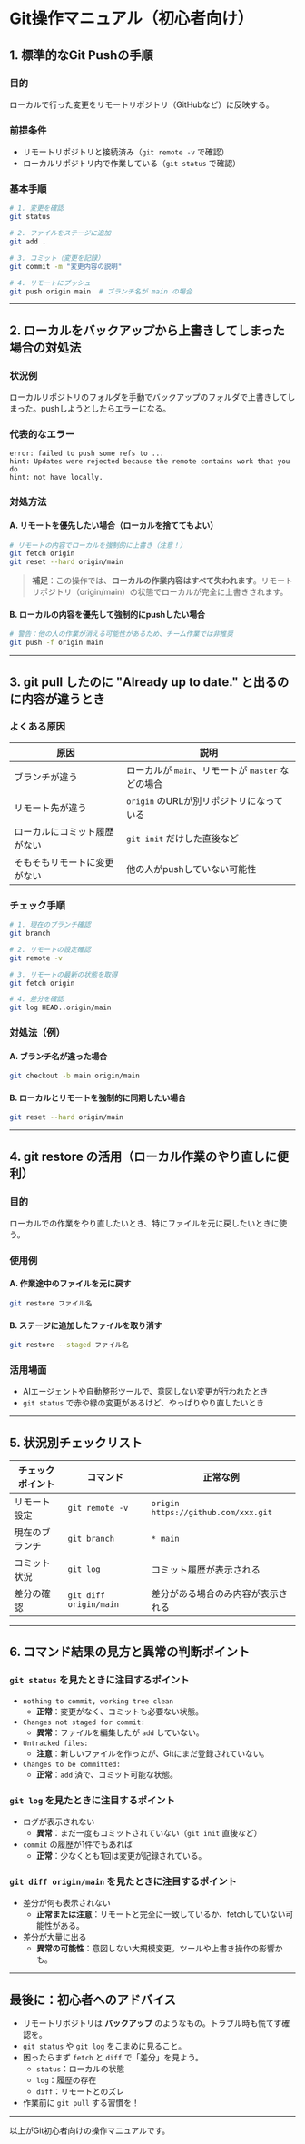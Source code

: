 # Git操作マニュアル（初心者向け）

## 1. 標準的なGit Pushの手順

### 目的

ローカルで行った変更をリモートリポジトリ（GitHubなど）に反映する。

### 前提条件

- リモートリポジトリと接続済み（`git remote -v` で確認）
- ローカルリポジトリ内で作業している（`git status` で確認）

### 基本手順

```bash
# 1. 変更を確認
git status

# 2. ファイルをステージに追加
git add .

# 3. コミット（変更を記録）
git commit -m "変更内容の説明"

# 4. リモートにプッシュ
git push origin main  # ブランチ名が main の場合
```

---

## 2. ローカルをバックアップから上書きしてしまった場合の対処法

### 状況例

ローカルリポジトリのフォルダを手動でバックアップのフォルダで上書きしてしまった。pushしようとしたらエラーになる。

### 代表的なエラー

```
error: failed to push some refs to ...
hint: Updates were rejected because the remote contains work that you do
hint: not have locally.
```

### 対処方法

#### A. リモートを優先したい場合（ローカルを捨ててもよい）

```bash
# リモートの内容でローカルを強制的に上書き（注意！）
git fetch origin
git reset --hard origin/main
```

> **補足**：この操作では、**ローカルの作業内容はすべて失われます**。リモートリポジトリ（origin/main）の状態でローカルが完全に上書きされます。

#### B. ローカルの内容を優先して強制的にpushしたい場合

```bash
# 警告：他の人の作業が消える可能性があるため、チーム作業では非推奨
git push -f origin main
```

---

## 3. git pull したのに "Already up to date." と出るのに内容が違うとき

### よくある原因

| 原因             | 説明                                |
| -------------- | --------------------------------- |
| ブランチが違う        | ローカルが `main`、リモートが `master` などの場合 |
| リモート先が違う       | `origin` のURLが別リポジトリになっている        |
| ローカルにコミット履歴がない | `git init` だけした直後など               |
| そもそもリモートに変更がない | 他の人がpushしていない可能性                  |

### チェック手順

```bash
# 1. 現在のブランチ確認
git branch

# 2. リモートの設定確認
git remote -v

# 3. リモートの最新の状態を取得
git fetch origin

# 4. 差分を確認
git log HEAD..origin/main
```

### 対処法（例）

#### A. ブランチ名が違った場合

```bash
git checkout -b main origin/main
```

#### B. ローカルとリモートを強制的に同期したい場合

```bash
git reset --hard origin/main
```

---

## 4. git restore の活用（ローカル作業のやり直しに便利）

### 目的

ローカルでの作業をやり直したいとき、特にファイルを元に戻したいときに使う。

### 使用例

#### A. 作業途中のファイルを元に戻す

```bash
git restore ファイル名
```

#### B. ステージに追加したファイルを取り消す

```bash
git restore --staged ファイル名
```

### 活用場面

- AIエージェントや自動整形ツールで、意図しない変更が行われたとき
- `git status` で赤や緑の変更があるけど、やっぱりやり直したいとき

---

## 5. 状況別チェックリスト

| チェックポイント | コマンド                   | 正常な例                                |
| -------- | ---------------------- | ----------------------------------- |
| リモート設定   | `git remote -v`        | `origin https://github.com/xxx.git` |
| 現在のブランチ  | `git branch`           | `* main`                            |
| コミット状況   | `git log`              | コミット履歴が表示される                        |
| 差分の確認    | `git diff origin/main` | 差分がある場合のみ内容が表示される                   |

---

## 6. コマンド結果の見方と異常の判断ポイント

### `git status` を見たときに注目するポイント

- `nothing to commit, working tree clean`
  - **正常**：変更がなく、コミットも必要ない状態。
- `Changes not staged for commit:`
  - **異常**：ファイルを編集したが `add` していない。
- `Untracked files:`
  - **注意**：新しいファイルを作ったが、Gitにまだ登録されていない。
- `Changes to be committed:`
  - **正常**：`add` 済で、コミット可能な状態。

### `git log` を見たときに注目するポイント

- ログが表示されない
  - **異常**：まだ一度もコミットされていない（`git init` 直後など）
- `commit` の履歴が1件でもあれば
  - **正常**：少なくとも1回は変更が記録されている。

### `git diff origin/main` を見たときに注目するポイント

- 差分が何も表示されない
  - **正常または注意**：リモートと完全に一致しているか、fetchしていない可能性がある。
- 差分が大量に出る
  - **異常の可能性**：意図しない大規模変更。ツールや上書き操作の影響かも。

---

## 最後に：初心者へのアドバイス

- リモートリポジトリは **バックアップ** のようなもの。トラブル時も慌てず確認を。
- `git status` や `git log` をこまめに見ること。
- 困ったらまず `fetch` と `diff` で「差分」を見よう。
  - `status`：ローカルの状態
  - `log`：履歴の存在
  - `diff`：リモートとのズレ
- 作業前に `git pull` する習慣を！

---

以上がGit初心者向けの操作マニュアルです。

